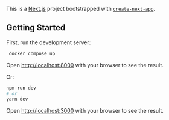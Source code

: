 This is a [Next.js](https://nextjs.org/) project bootstrapped with [`create-next-app`](https://github.com/vercel/next.js/tree/canary/packages/create-next-app).

## Getting Started

First, run the development server:

```bash
 docker compose up
```
Open [http://localhost:8000](http://localhost:8000) with your browser to see the result.

Or:
```bash
npm run dev
# or
yarn dev
```

Open [http://localhost:3000](http://localhost:3000) with your browser to see the result.
